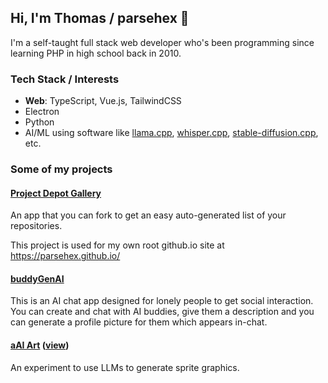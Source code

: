 ## Hi, I'm Thomas / parsehex 👋

I'm a self-taught full stack web developer who's been programming since learning PHP in high school back in 2010.

### Tech Stack / Interests

- **Web**: TypeScript, Vue.js, TailwindCSS
- Electron
- Python
- AI/ML using software like [llama.cpp](https://github.com/ggml-org/llama.cpp), [whisper.cpp](https://github.com/ggerganov/whisper.cpp), [stable-diffusion.cpp](https://github.com/leejet/stable-diffusion.cpp), etc.

### Some of my projects

#### [Project Depot Gallery](https://github.com/ProjectDepot/Gallery)

An app that you can fork to get an easy auto-generated list of your repositories.

This project is used for my own root github.io site at <https://parsehex.github.io/>

#### [buddyGenAI](https://github.com/parsehex/BuddyGenAI)

This is an AI chat app designed for lonely people to get social interaction. You can create and chat with AI buddies, give them a description and you can generate a profile picture for them which appears in-chat.

#### [aAI Art](https://github.com/parsehex/sprite-generator) ([view](https://parsehex.github.io/aAI-Art/))

An experiment to use LLMs to generate sprite graphics.
